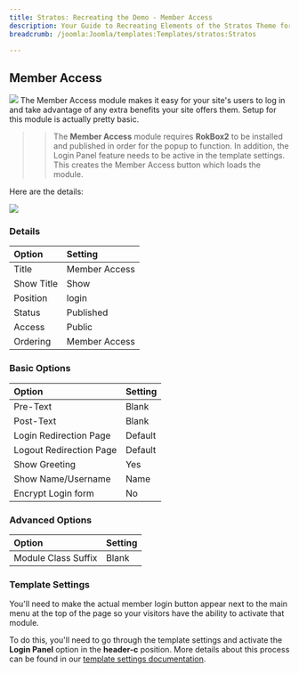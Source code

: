 ```yaml
---
title: Stratos: Recreating the Demo - Member Access
description: Your Guide to Recreating Elements of the Stratos Theme for Joomla
breadcrumb: /joomla:Joomla/templates:Templates/stratos:Stratos

---
```


Member Access
-----
![][ma1]
The Member Access module makes it easy for your site's users to log in and take advantage of any extra benefits your site offers them. Setup for this module is actually pretty basic.

>> The **Member Access** module requires **RokBox2** to be installed and published in order for the popup to function. In addition, the Login Panel feature needs to be active in the template settings. This creates the Member Access button which loads the module.

Here are the details:

![][ma2]

### Details
| Option     | Setting       |  
| :--------- | :------------ |  
| Title      | Member Access |  
| Show Title | Show          |  
| Position   | login         |  
| Status     | Published     |  
| Access     | Public        |  
| Ordering   | Member Access |  

### Basic Options
| Option                  | Setting |  
| :---------------------- | :------ |  
| Pre-Text                | Blank   |  
| Post-Text               | Blank   |  
| Login Redirection Page  | Default |  
| Logout Redirection Page | Default |  
| Show Greeting           | Yes     |  
| Show Name/Username      | Name    |  
| Encrypt Login form      | No      |  

### Advanced Options
| Option              | Setting |  
| :------------------ | :------ |  
| Module Class Suffix | Blank   |  

### Template Settings
You'll need to make the actual member login button appear next to the main menu at the top of the page so your visitors have the ability to activate that module.

To do this, you'll need to go through the template settings and activate the **Login Panel** option in the **header-c** position. More details about this process can be found in our [template settings documentation][login].

[login]: demo_override.md#features
[ma1]: assets/member_access_1.jpg
[ma2]: assets/member_access_2.jpg
